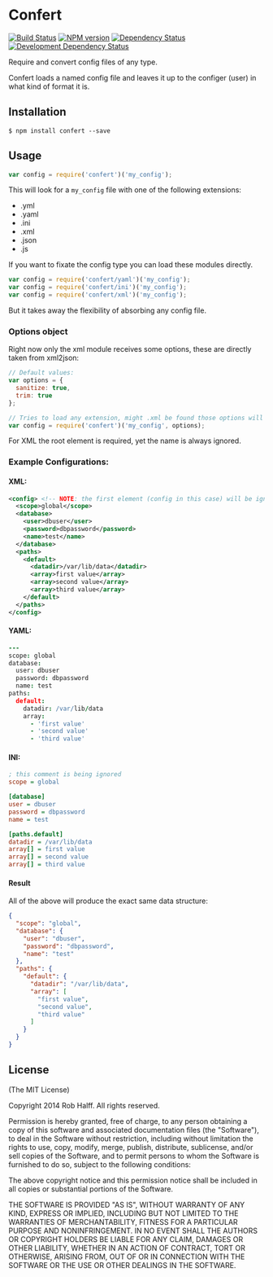 Confert
=======

[![Build Status](https://travis-ci.org/rhalff/confert.svg?branch=master)](https://travis-ci.org/rhalff/confert)
[![NPM version](https://img.shields.io/npm/v/confert.svg)](https://www.npmjs.org/package/confert)
[![Dependency Status](https://david-dm.org/rhalff/confert.png?theme=shields.io)](https://david-dm.org/rhalff/confert)
[![Development Dependency Status](https://david-dm.org/rhalff/confert/dev-status.png?theme=shields.io)](https://david-dm.org/rhalff/confert#info=devDependencies)

Require and convert config files of any type.

Confert loads a named config file and leaves it up to the configer (user) in what kind of format it is.

## Installation
```
$ npm install confert --save
```

## Usage
```javascript
var config = require('confert')('my_config');
```

This will look for a `my_config` file with one of the following extensions:

 - .yml
 - .yaml
 - .ini
 - .xml
 - .json
 - .js

If you want to fixate the config type you can load these modules directly.

```javascript
var config = require('confert/yaml')('my_config');
var config = require('confert/ini')('my_config');
var config = require('confert/xml')('my_config');
```

But it takes away the flexibility of absorbing any config file.

### Options object

Right now only the xml module receives some options, these are directly taken
from xml2json:

```javascript
// Default values:
var options = {
  sanitize: true,
  trim: true
};

// Tries to load any extension, might .xml be found those options will be used.
var config = require('confert')('my_config', options);

```

For XML the root element is required, yet the name is always ignored.

### Example Configurations:

#### XML:
```xml
<config> <!-- NOTE: the first element (config in this case) will be ignored -->
  <scope>global</scope>
  <database>
    <user>dbuser</user>
    <password>dbpassword</password>
    <name>test</name>
  </database>
  <paths>
    <default>
      <datadir>/var/lib/data</datadir>
      <array>first value</array>
      <array>second value</array>
      <array>third value</array>
    </default>
  </paths>
</config>
```

#### YAML:
```coffee
---
scope: global
database:
  user: dbuser
  password: dbpassword
  name: test
paths:
  default:
    datadir: /var/lib/data
    array:
      - 'first value'
      - 'second value'
      - 'third value'
```

#### INI:
```ini
; this comment is being ignored
scope = global

[database]
user = dbuser
password = dbpassword
name = test

[paths.default]
datadir = /var/lib/data
array[] = first value
array[] = second value
array[] = third value
```


#### Result

All of the above will produce the exact same data structure:

```json
{
  "scope": "global",
  "database": {
    "user": "dbuser",
    "password": "dbpassword",
    "name": "test"
  },
  "paths": {
    "default": {
      "datadir": "/var/lib/data",
      "array": [
        "first value",
        "second value",
        "third value"
      ]
    }
  }
}
```

## License
(The MIT License)

Copyright 2014 Rob Halff. All rights reserved.

Permission is hereby granted, free of charge, to any person obtaining a copy
of this software and associated documentation files (the "Software"), to
deal in the Software without restriction, including without limitation the
rights to use, copy, modify, merge, publish, distribute, sublicense, and/or
sell copies of the Software, and to permit persons to whom the Software is
furnished to do so, subject to the following conditions:

The above copyright notice and this permission notice shall be included in
all copies or substantial portions of the Software.

THE SOFTWARE IS PROVIDED "AS IS", WITHOUT WARRANTY OF ANY KIND, EXPRESS OR
IMPLIED, INCLUDING BUT NOT LIMITED TO THE WARRANTIES OF MERCHANTABILITY,
FITNESS FOR A PARTICULAR PURPOSE AND NONINFRINGEMENT. IN NO EVENT SHALL THE
AUTHORS OR COPYRIGHT HOLDERS BE LIABLE FOR ANY CLAIM, DAMAGES OR OTHER
LIABILITY, WHETHER IN AN ACTION OF CONTRACT, TORT OR OTHERWISE, ARISING
FROM, OUT OF OR IN CONNECTION WITH THE SOFTWARE OR THE USE OR OTHER DEALINGS
IN THE SOFTWARE.
